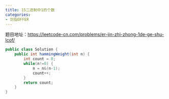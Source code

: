 ```yaml
---
title: 15二进制中1的个数
categories: 
- 剑指OFFER
---
```


题目地址：https://leetcode-cn.com/problems/er-jin-zhi-zhong-1de-ge-shu-lcof/

```java
public class Solution {
    public int hammingWeight(int n) {
        int count = 0;
        while(n!=0) {
            n = n&(n-1);
            count++;
        }
        return count;
    }
}
```

